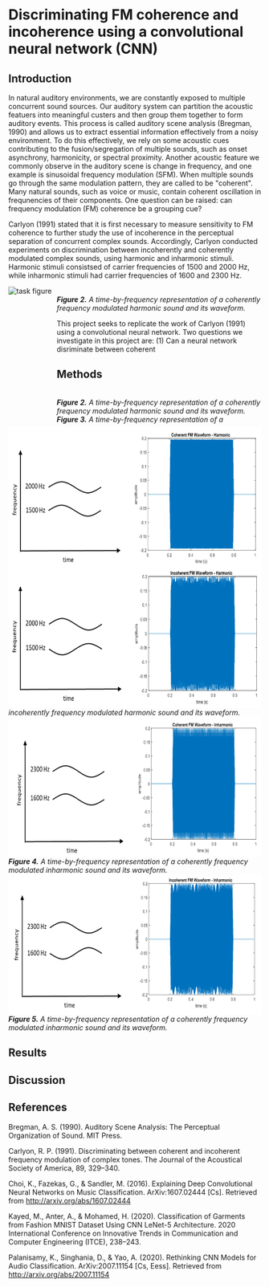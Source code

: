 # Discriminating FM coherence and incoherence using a convolutional neural network (CNN)

## Introduction

In natural auditory environments, we are constantly exposed to multiple concurrent sound sources. Our auditory system can partition the acoustic featuers into meaningful custers and then group them together to form auditory events. This process is called auditory scene analysis (Bregman, 1990) and allows us to extract essential information effectively from a noisy environment. To do this effectively, we rely on some acoustic cues contributing to the fusion/segregation of multiple sounds, such as onset asynchrony, harmonicity, or spectral proximity. Another acoustic feature we commonly observe in the auditory scene is change in frequency, and one example is sinusoidal frequency modulation (SFM). When multiple sounds go through the same modulation pattern, they are called to be "coherent". Many natural sounds, such as voice or music, contain coherent oscillation in frequnencies of their components. One question can be raised: can frequency modulation (FM) coherence be a grouping cue?

Carlyon (1991) stated that it is first necessary to measure sensitivity to FM coherence to further study the use of incoherence in the perceptual separation of concurrent complex sounds. Accordingly, Carlyon conducted experiments on discrimination between incoherently and coherently modulated complex sounds, using harmonic and inharmonic stimuli. Harmonic stimuli consistsed of carrier frequencies of 1500 and 2000 Hz, while inharmonic stimuli had carrier frequencies of 1600 and 2300 Hz. 

<img src="Carlyon (1991)_fig.PNG"
     alt="task figure"
     height=280
     style ="float: left; margin-right: 10px;" />
<em><br><strong>Figure 2.</strong> A time-by-frequency representation of a coherently frequency modulated harmonic sound and its waveform. </em>

This project seeks to replicate the work of Carlyon (1991) using a convolutional neural network. Two questions we investigate in this project are: (1) Can a neural network disriminate between coherent 

## Methods
<img src="coherent_harmonic.PNG"
     alt="task figure"
     height=280
     style ="float: left; margin-right: 10px;" />
<em><br><strong>Figure 2.</strong> A time-by-frequency representation of a coherently frequency modulated harmonic sound and its waveform. </em>
<img src="incoherent_harmonic.PNG"
     alt="task figure"
     height=280
     style ="float: left; margin-right: 10px;" />
<em><br><strong>Figure 3.</strong> A time-by-frequency representation of a incoherently frequency modulated harmonic sound and its waveform. </em>
<img src="coherent_inharmonic.PNG"
     alt="task figure"
     height=280
     style ="float: left; margin-right: 10px;" />
<em><br><strong>Figure 4.</strong> A time-by-frequency representation of a coherently frequency modulated inharmonic sound and its waveform. </em>
<img src="incoherent_inharmonic.PNG"
     alt="task figure"
     height=280
     style ="float: left; margin-right: 10px;" />
<em><br><strong>Figure 5.</strong> A time-by-frequency representation of a coherently frequency modulated inharmonic sound and its waveform. </em>

## Results

## Discussion

## References
Bregman, A. S. (1990). Auditory Scene Analysis: The Perceptual Organization of Sound. MIT Press.

Carlyon, R. P. (1991). Discriminating between coherent and incoherent frequency modulation of complex tones. The Journal of the Acoustical Society of America, 89, 329–340.

Choi, K., Fazekas, G., & Sandler, M. (2016). Explaining Deep Convolutional Neural Networks on Music Classification. ArXiv:1607.02444 [Cs]. Retrieved from http://arxiv.org/abs/1607.02444

Kayed, M., Anter, A., & Mohamed, H. (2020). Classification of Garments from Fashion MNIST Dataset Using CNN LeNet-5 Architecture. 2020 International Conference on Innovative Trends in Communication and Computer Engineering (ITCE), 238–243.

Palanisamy, K., Singhania, D., & Yao, A. (2020). Rethinking CNN Models for Audio Classification. ArXiv:2007.11154 [Cs, Eess]. Retrieved from http://arxiv.org/abs/2007.11154
